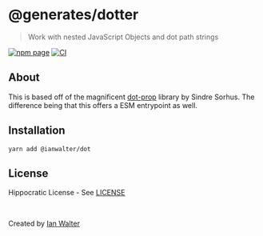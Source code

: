 # @generates/dotter
> Work with nested JavaScript Objects and dot path strings

[![npm page][npmImage]][npmUrl]
[![CI][ciImage]][ciUrl]

## About

This is based off of the magnificent [dot-prop][dotPropUrl] library by Sindre
Sorhus. The difference being that this offers a ESM entrypoint as well.

## Installation

```console
yarn add @ianwalter/dot
```

## License

Hippocratic License - See [LICENSE][licenseUrl]

&nbsp;

Created by [Ian Walter](https://ianwalter.dev)

[npmImage]: https://img.shields.io/npm/v/@ianwalter/dot.svg
[npmUrl]: https://www.npmjs.com/package/@ianwalter/dot
[dotPropUrl]: https://github.com/sindresorhus/dot-prop
[ciImage]: https://github.com/ianwalter/dot/workflows/CI/badge.svg
[ciUrl]: https://github.com/ianwalter/dot/actions
[licenseUrl]: https://github.com/ianwalter/dot/blob/master/LICENSE

